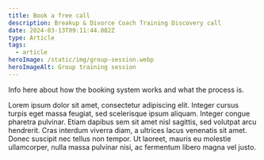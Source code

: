 ```yaml
---
title: Book a free call
description: Breakup & Divorce Coach Training Discovery call
date: 2024-03-13T09:11:44.082Z
type: Article
tags:
  - article
heroImage: /static/img/group-session.webp
heroImageAlt: Group training session
---
```

Info here about how the booking system works and what the process is.

Lorem ipsum dolor sit amet, consectetur adipiscing elit. Integer cursus turpis eget massa feugiat, sed scelerisque ipsum aliquam. Integer congue pharetra pulvinar. Etiam dapibus sem sit amet nisl sagittis, sed volutpat arcu hendrerit. Cras interdum viverra diam, a ultrices lacus venenatis sit amet. Donec suscipit nec tellus non tempor. Ut laoreet, mauris eu molestie ullamcorper, nulla massa pulvinar nisi, ac fermentum libero magna vel justo.
